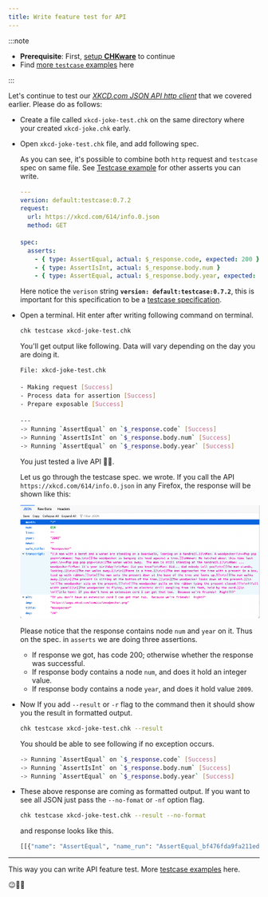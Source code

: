 ```yaml
---
title: Write feature test for API
---
```


:::note

- **Prerequisite**: First, [setup **CHKware**](/setup) to continue
- Find [more `testcase` examples](/examples/testcase-examples) here

:::

Let's continue to test our [_XKCD.com JSON API http client_](/tutorials/http-client) that we covered earlier. Please do as follows:

- Create a file called `xkcd-joke-test.chk` on the same directory where your created `xkcd-joke.chk` early.
- Open `xkcd-joke-test.chk` file, and add following spec.

  As you can see, it's possible to combine both `http` request and `testcase` spec on same file. See [Testcase example](/examples/testcase-examples) for other asserts you can write.

  ```yaml
  ---
  version: default:testcase:0.7.2
  request:
    url: https://xkcd.com/614/info.0.json
    method: GET

  spec:
    asserts:
      - { type: AssertEqual, actual: $_response.code, expected: 200 }
      - { type: AssertIsInt, actual: $_response.body.num }
      - { type: AssertEqual, actual: $_response.body.year, expected: 2009 }
  ```

  Here notice the `verison` string **`version: default:testcase:0.7.2`**, this is important for this specification to be a [testcase specification](/references/testcase-reference).

- Open a terminal. Hit enter after writing following command on terminal.

  ```bash
  chk testcase xkcd-joke-test.chk
  ```

  You'll get output like following. Data will vary depending on the day you are doing it.

  ```bash
  File: xkcd-joke-test.chk

  - Making request [Success]
  - Process data for assertion [Success]
  - Prepare exposable [Success]

  ---
  -> Running `AssertEqual` on `$_response.code` [Success]
  -> Running `AssertIsInt` on `$_response.body.num` [Success]
  -> Running `AssertEqual` on `$_response.body.year` [Success]
  ```

  You just tested a live API :rocket::star2:.

  Let us go through the testcase spec. we wrote. If you call the API `https://xkcd.com/614/info.0.json` in any Firefox, the response will be shown like this:

  ![xkcd.com response](../assets/http-resp-xkcdcom.png)

  Please notice that the response contains node `num` and `year` on it. Thus on the spec. in `asserts` we are doing three assertions.

  - If response we got, has code 200; otherwise whether the response was successful.
  - If response body contains a node `num`, and does it hold an integer value.
  - If response body contains a node `year`, and does it hold value `2009`.

- Now If you add `--result` or `-r` flag to the command then it should show you the result in formatted output.

  ```bash
  chk testcase xkcd-joke-test.chk --result
  ```

  You should be able to see following if no exception occurs.

  ```bash
  -> Running `AssertEqual` on `$_response.code` [Success]
  -> Running `AssertIsInt` on `$_response.body.num` [Success]
  -> Running `AssertEqual` on `$_response.body.year` [Success]
  ```

- These above response are coming as formatted output. If you want to see all JSON just pass the `--no-fomat` or `-nf` option flag.

  ```bash
  chk testcase xkcd-joke-test.chk --result --no-format
  ```

  and response looks like this.

  ```bash
  [[{"name": "AssertEqual", "name_run": "AssertEqual_bf476fda9fa211ed8f6dca2350850d2e", "actual_original": "$_response.code", "is_success": true, "message": "", "assert_fn": ""}, {"name": "AssertIsInt", "name_run": "AssertIsInt_bf4783309fa211ed8f6dca2350850d2e", "actual_original": "$_response.body.num", "is_success": true, "message": "", "assert_fn": ""}, {"name": "AssertEqual", "name_run": "AssertEqual_bf4784709fa211ed8f6dca2350850d2e", "actual_original": "$_response.body.year", "is_success": true, "message": "", "assert_fn": ""}]]
  ```

---

This way you can write API feature test. More [testcase examples](/examples/testcase-examples) here.

:wink::tada::confetti_ball:
